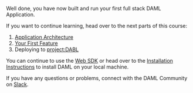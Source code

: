 Well done, you have now built and run your first full stack DAML Application.

If you want to continue learning, head over to the next parts of this course:

1. [Application Architecture](https://docs.daml.com/getting-started/app-architecture.html)
1. [Your First Feature](https://daml.com/learn/getting-started/your-first-feature/)
1. Deploying to [project:DABL](https://projectdabl.com)

You can continue to use the [Web SDK](https://www.daml.com/websdk) or head over to the [Installation Instructions](https://docs.daml.com/getting-started/installation.html) to install DAML on your local machine.

If you have any questions or problems, connect with the DAML Community on [Slack](slack.daml.com).
